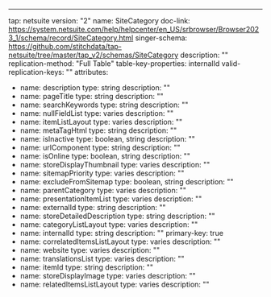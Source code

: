 ---
tap: netsuite
version: "2"
name: SiteCategory
doc-link: https://system.netsuite.com/help/helpcenter/en_US/srbrowser/Browser2023_1/schema/record/SiteCategory.html
singer-schema: https://github.com/stitchdata/tap-netsuite/tree/master/tap_v2/schemas/SiteCategory
description: ""
replication-method: "Full Table"
table-key-properties: internalId
valid-replication-keys: ""
attributes:
- name: description
  type: string
  description: ""
- name: pageTitle
  type: string
  description: ""
- name: searchKeywords
  type: string
  description: ""
- name: nullFieldList
  type: varies
  description: ""
- name: itemListLayout
  type: varies
  description: ""
- name: metaTagHtml
  type: string
  description: ""
- name: isInactive
  type: boolean, string
  description: ""
- name: urlComponent
  type: string
  description: ""
- name: isOnline
  type: boolean, string
  description: ""
- name: storeDisplayThumbnail
  type: varies
  description: ""
- name: sitemapPriority
  type: varies
  description: ""
- name: excludeFromSitemap
  type: boolean, string
  description: ""
- name: parentCategory
  type: varies
  description: ""
- name: presentationItemList
  type: varies
  description: ""
- name: externalId
  type: string
  description: ""
- name: storeDetailedDescription
  type: string
  description: ""
- name: categoryListLayout
  type: varies
  description: ""
- name: internalId
  type: string
  description: ""
  primary-key: true
- name: correlatedItemsListLayout
  type: varies
  description: ""
- name: website
  type: varies
  description: ""
- name: translationsList
  type: varies
  description: ""
- name: itemId
  type: string
  description: ""
- name: storeDisplayImage
  type: varies
  description: ""
- name: relatedItemsListLayout
  type: varies
  description: ""
